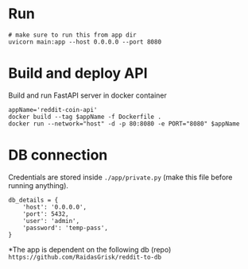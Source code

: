 # Run
````
# make sure to run this from app dir
uvicorn main:app --host 0.0.0.0 --port 8080
````

# Build and deploy API

Build and run FastAPI server in docker container
```
appName='reddit-coin-api'
docker build --tag $appName -f Dockerfile .
docker run --network="host" -d -p 80:8080 -e PORT="8080" $appName
```

# DB connection

Credentials are stored inside ```./app/private.py``` (make this file before running anything).

```
db_details = {
    'host': '0.0.0.0',
    'port': 5432,
    'user': 'admin',
    'password': 'temp-pass',
}
```

*The app is dependent on the following db (repo)  
```https://github.com/RaidasGrisk/reddit-to-db```
